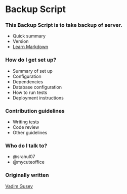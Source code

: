 # Backup Script #

### This Backup Script is to take backup of server. ###

* Quick summary
* Version
* [Learn Markdown](https://bitbucket.org/tutorials/markdowndemo)

### How do I get set up? ###

* Summary of set up
* Configuration
* Dependencies
* Database configuration
* How to run tests
* Deployment instructions

### Contribution guidelines ###

* Writing tests
* Code review
* Other guidelines

### Who do I talk to? ###

* @srahul07
* @mycuteoffice 

### Originally written ###

[Vadim Gusev](https://gist.github.com/vadimii/5002455)